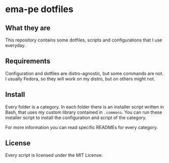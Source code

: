 ema-pe dotfiles
===============

What they are
-------------

This repository contains some dotfiles, scripts and configurations that I use
everyday.

Requirements
------------

Configuration and dotfiles are distro-agnostic, but some commands are not. I
usually Fedora, so they will work on my distro, but on others might not.

Install
-------

Every folder is a category. In each folder there is an installer script written
in Bash, that uses my custom library contained in `.commons`. You can run these
installer script to install the configuration and script of the category.

For more information you can read specific READMEs for every category.

License
-------

Every script is licensed under the MIT License.
